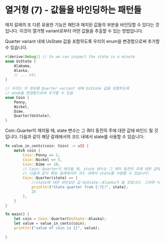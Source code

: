 # 열거형 (7) - 값들을 바인딩하는 패턴들

매치 갈래의 또 다른 유용한 기능은 패턴과 매치된 값들의 부분을 바인딩할 수 있다는 것입니다. 이것이 열거형 variant로부터 어떤 값들을 추출할 수 있는 방법입니다.

Quarter variant 내에 UsState 값을 포함하도록 우리의 enum을 변경함으로써 추가할 수 있습니다. 

```rust
#[derive(Debug)] // So we can inspect the state in a minute
enum UsState {
    Alabama,
    Alaska,
    // ... etc
}

// 우리는 이 정보를 Quarter variant 내에 UsState 값을 포함하도록 
// enum을 변경함으로써 추가할 수 있음
enum Coin {
    Penny,
    Nickel,
    Dime,
    Quarter(UsState),
}
```

 Coin::Quarter이 매치될 때, state 변수는 그 쿼터 동전의 주에 대한 값에 바인드 될 것입니다. 다음과 같이 해당 갈래에서의 코드 내에서 state를 사용할 수 있습니다:

```rust 
fn value_in_cents(coin: Coin) -> u32 {
    match coin {
        Coin::Penny => 1,
        Coin::Nickel => 5,
        Coin::Dime => 10,
        // Coin::Quarter이 매치될 때, state 변수는 그 쿼터 동전의 주에 대한 값에 바인드 될 것입니다
        // 다음과 같이 해당 갈래에서의 코드 내에서 state를 사용할 수 있습니다:
        Coin::Quarter(state) => {
            //state에 대한 바인딩은 값 UsState::Alaska가 될 것입니다. 그러면 이 바인딩을 println! 표현식 내에서 사용할 수 있습니다.
            println!("State quarter from {:?}!", state);
            25
        },
    }
}

fn main() {
    let coin = Coin::Quarter(UsState::Alaska);
    let value = value_in_cents(coin);
    println!("value of coin is {}", value);
    
}
```
